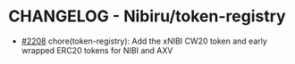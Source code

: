 # CHANGELOG - Nibiru/token-registry

- [#2208](https://github.com/NibiruChain/nibiru/pull/2208) chore(token-registry): Add the xNIBI CW20 token and early wrapped ERC20 tokens for NIBI and AXV
